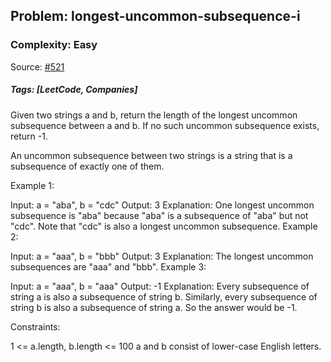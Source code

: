 ## Problem: longest-uncommon-subsequence-i

### Complexity: Easy

Source: [#521](https://leetcode.com/problems/longest-uncommon-subsequence-i/description/)

##### Tags: [LeetCode, Companies]

Given two strings a and b, return the length of the longest uncommon subsequence between a and b. If no such uncommon subsequence exists, return -1.

An uncommon subsequence between two strings is a string that is a 
subsequence
 of exactly one of them.

 

Example 1:

Input: a = "aba", b = "cdc"
Output: 3
Explanation: One longest uncommon subsequence is "aba" because "aba" is a subsequence of "aba" but not "cdc".
Note that "cdc" is also a longest uncommon subsequence.
Example 2:

Input: a = "aaa", b = "bbb"
Output: 3
Explanation: The longest uncommon subsequences are "aaa" and "bbb".
Example 3:

Input: a = "aaa", b = "aaa"
Output: -1
Explanation: Every subsequence of string a is also a subsequence of string b. Similarly, every subsequence of string b is also a subsequence of string a. So the answer would be -1.
 

Constraints:

1 <= a.length, b.length <= 100
a and b consist of lower-case English letters.
